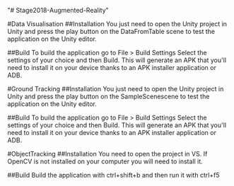 "# Stage2018-Augmented-Reality" 

#Data Visualisation
##Installation
You just need to open the Unity project in Unity and press the play button on the DataFromTable scene to test the application on the Unity editor.

##Build
To build the application go to File > Build Settings
Select the settings of your choice and then Build. This will generate an APK that you'll need to install it on your device thanks to an APK installer application or ADB.

#Ground Tracking
##Installation
You just need to open the Unity project in Unity and press the play button on the SampleScenescene to test the application on the Unity editor.

##Build
To build the application go to File > Build Settings
Select the settings of your choice and then Build. This will generate an APK that you'll need to install it on your device thanks to an APK installer application or ADB.

#ObjectTracking
##Installation
You need to open the project in VS. If OpenCV is not installed on your computer you will need to install it.

##Build
Build the application with ctrl+shift+b and then run it with ctrl+f5